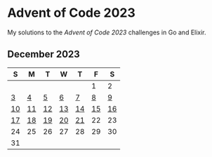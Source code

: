 # Advent of Code 2023

My solutions to the _Advent of Code 2023_ challenges in Go and Elixir.

## December 2023
| S | M | T | W | T | F | S |
|---|---|---|---|---|---|---|
|   |   |   |   |   | 1 | 2 |
| [3](./lib/day_3.ex) | [4](./lib/day_4.ex) | [5](./lib/day_5.ex) | [6](./lib/day_6.ex) | [7](./lib/day_7.ex) | [8](./lib/day_8.ex) | [9](./lib/day_9.ex) |
| [10](./lib/day_10.ex) | [11](./lib/day_11.ex) | [12](./lib/day_12.ex) | [13](./lib/day_13.ex) | [14](./lib/day_14.ex) | [15](./lib/day_15.ex) | [16](./lib/day_16.ex) |
| [17](./lib/day_17.ex) | [18](./lib/day_18.ex) | [19](./lib/day_19.ex) | [20](./lib/day_20.ex) | [21](./lib/day_21.ex) | 22 | 23 |
| 24 | 25 | 26 | 27 | 28 | 29 | 30 |
| 31 |   |   |   |   |   |   |
